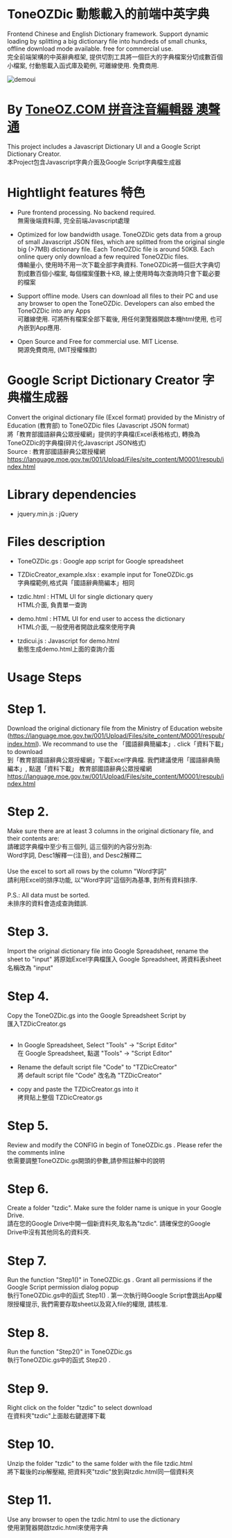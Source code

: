 # ToneOZDic 動態載入的前端中英字典
Frontend Chinese and English Dictionary framework. Support dynamic loading by splitting a big dictionary file into hundreds of small chunks, offline download mode available. free for commercial use. <br>
完全前端架構的中英辭典框架, 提供切割工具將一個巨大的字典檔案分切成數百個小檔案, 付動態載入函式庫及範例, 可離線使用. 免費商用.

![demoui](https://user-images.githubusercontent.com/14179988/119607032-00278200-be37-11eb-8474-f838e2c60280.JPG)


# By <a href="https://toneoz.com">ToneOZ.COM 拼音注音編輯器 澳聲通</a>
This project includes a Javascript Dictionary UI and a Google Script Dictionary Creator.<br>
本Project包含Javascript字典介面及Google Script字典檔生成器


# Hightlight features 特色
- Pure frontend processing. No backend required.<br>
無需後端資料庫, 完全前端Javascript處理

- Optimized for low bandwidth usage. ToneOZDic gets data from a group of small Javascript JSON files, which are splitted from the original single big (>7MB) dictionary file. Each ToneOZDic file is around 50KB. Each online query only download a few required ToneOZDic files.<br>
傳輸量小, 使用時不用一次下載全部字典資料. ToneOZDic將一個巨大字典切割成數百個小檔案, 每個檔案僅數十KB, 線上使用時每次查詢時只會下載必要的檔案

- Support offline mode. Users can download all files to their PC and use any browser to open the ToneOZDic. Developers can also embed the ToneOZDic into any Apps <br>
可離線使用. 可將所有檔案全部下載後, 用任何瀏覽器開啟本機html使用, 也可內嵌到App應用.

- Open Source and Free for commercial use. MIT License.<br>
開源免費商用, (MIT授權條款)

# Google Script Dictionary Creator 字典檔生成器	
Convert the original dictionary file (Excel format) provided by the Ministry of Education (教育部) to ToneOZDic files (Javascript JSON format)<br>
將「教育部國語辭典公眾授權網」提供的字典檔(Excel表格格式), 轉換為ToneOZDic的字典檔(碎片化Javascript JSON格式)<br>
Source : 教育部國語辭典公眾授權網
https://language.moe.gov.tw/001/Upload/Files/site_content/M0001/respub/index.html
			
# Library dependencies
- jquery.min.js : jQuery
			
# Files description	
- ToneOZDic.gs : Google app script for Google spreadsheet

- TZDicCreator_example.xlsx : example input for ToneOZDic.gs<br>
字典檔範例,格式與「國語辭典簡編本」相同

- tzdic.html : HTML UI for single dictionary query<br>
HTML介面, 負責單一查詢

- demo.html : HTML UI for end user to access the dictionary<br>
HTML介面, 一般使用者開啟此檔來使用字典

- tzdicui.js : Javascript for demo.html<br>
動態生成demo.html上面的查詢介面

			
# Usage Steps			
# Step 1.
Download the original dictionary file from  the Ministry of Education website (https://language.moe.gov.tw/001/Upload/Files/site_content/M0001/respub/index.html). We recommand to use the 「國語辭典簡編本」. click「資料下載」to download	
到「教育部國語辭典公眾授權網」下載Excel字典檔. 我們建議使用「國語辭典簡編本」, 點選「資料下載」
教育部國語辭典公眾授權網
https://language.moe.gov.tw/001/Upload/Files/site_content/M0001/respub/index.html
		
# Step 2.
Make sure there are at least 3 columns in the original dictionary file, and their contents are:<br>
請確認字典檔中至少有三個列, 這三個列的內容分別為:<br>
Word字詞, Desc1解釋一(注音), and Desc2解釋二<br>
<br>
Use the excel to sort all rows by the column "Word字詞"<br>
請利用Excel的排序功能, 以"Word字詞"這個列為基準, 對所有資料排序.<br>
<br>
P.S.: All data must be sorted.<br>
未排序的資料會造成查詢錯誤.
		
# Step 3.
Import the original dictionary file into Google Spreadsheet, rename the sheet to "input"
將原始Excel字典檔匯入 Google Spreadsheet, 將資料表sheet 名稱改為 "input"	
			
# Step 4.
Copy the ToneOZDic.gs into the Google Spreadsheet Script by <br>
匯入TZDicCreator.gs<br><br>

- In Google Spreadsheet, Select "Tools" -> "Script Editor"<br>
在 Google Spreadsheet, 點選 "Tools" -> "Script Editor"

- Rename the default script file "Code" to "TZDicCreator"<br>
將 default script file "Code" 改名為 "TZDicCreator"

- copy and paste the TZDicCreator.gs into it<br>
拷貝貼上整個 TZDicCreator.gs
			
# Step 5.
Review and modify the CONFIG in begin of ToneOZDic.gs . Please refer the the comments inline<br>
依需要調整ToneOZDic.gs開頭的參數,請參照註解中的說明	
			
# Step 6.
Create a folder "tzdic". Make sure the folder name is unique in your Google Drive.<br>
請在您的Google Drive中開一個新資料夾,取名為"tzdic". 請確保您的Google Drive中沒有其他同名的資料夾.	
			
# Step 7.
Run the function "Step1()" in ToneOZDic.gs . Grant all permissions if the Google Script permission dialog popup<br>
執行ToneOZDic.gs中的函式 Step1() . 第一次執行時Google Script會跳出App權限授權提示, 我們需要存取sheet以及寫入file的權限, 請核准.	
			
# Step 8.
Run the function "Step2()" in ToneOZDic.gs <br>
執行ToneOZDic.gs中的函式 Step2() . 	
			
# Step 9.
Right click on the folder "tzdic" to select download<br>
在資料夾"tzdic"上面敲右鍵選擇下載	
			
# Step 10.
Unzip the folder "tzdic" to the same folder with the file tzdic.html<br>
將下載後的zip解壓縮, 把資料夾"tzdic"放到與tzdic.html同一個資料夾	
			
# Step 11.
Use any browser to open the tzdic.html to use the dictionary<br>
使用瀏覽器開啟tzdic.html來使用字典
